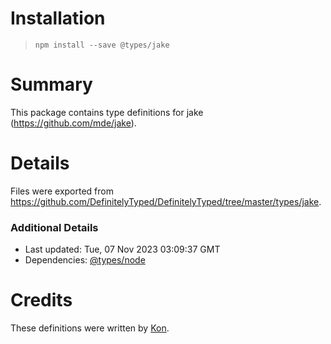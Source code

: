 # Installation
> `npm install --save @types/jake`

# Summary
This package contains type definitions for jake (https://github.com/mde/jake).

# Details
Files were exported from https://github.com/DefinitelyTyped/DefinitelyTyped/tree/master/types/jake.

### Additional Details
 * Last updated: Tue, 07 Nov 2023 03:09:37 GMT
 * Dependencies: [@types/node](https://npmjs.com/package/@types/node)

# Credits
These definitions were written by [Kon](http://phyzkit.net/).
